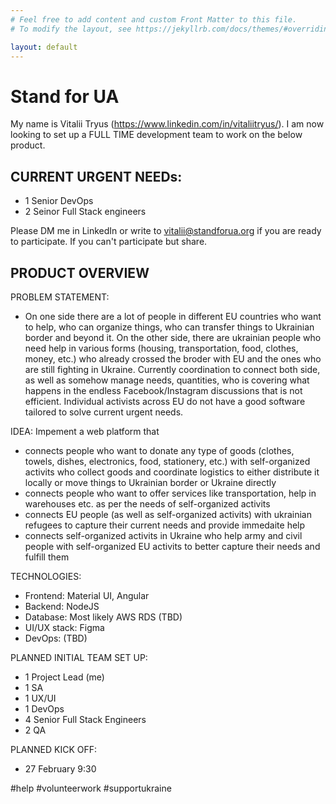 ```yaml
---
# Feel free to add content and custom Front Matter to this file.
# To modify the layout, see https://jekyllrb.com/docs/themes/#overriding-theme-defaults

layout: default
---
```


# Stand for UA
My name is Vitalii Tryus (https://www.linkedin.com/in/vitaliitryus/). I am now looking to set up a FULL TIME development team to work on the below product.

CURRENT URGENT NEEDs:
----------------------
- 1 Senior DevOps
- 2 Seinor Full Stack engineers

Please DM me in LinkedIn or write to vitalii@standforua.org if you are ready to participate. 
If you can't participate but share.

PRODUCT OVERVIEW
----------------------
PROBLEM STATEMENT:
- On one side there are a lot of people in different EU countries who want to help, who can organize things, who can transfer things to Ukrainian border and beyond it. On the other side, there are ukrainian people who need help in various forms (housing, transportation, food, clothes, money, etc.) who already crossed the broder with EU and the ones who are still fighting in Ukraine. Currently coordination to connect both side, as well as somehow manage needs, quantities, who is covering what happens in the endless Facebook/Instagram discussions that is not efficient. Individual activists across EU do not have a good software tailored to solve current urgent needs.

IDEA:
Impement a web platform that
- connects people who want to donate any type of goods (clothes, towels, dishes, electronics, food, stationery, etc.) with self-organized activits who collect goods and coordinate logistics to either distribute it locally or move things to Ukrainian border or Ukraine directly
- connects people who want to offer services like transportation, help in warehouses etc. as per the needs of self-organized activits
- connects EU people (as well as self-organized activits) with ukrainian refugees to capture their current needs and provide immedaite help
- connects self-organized activits in Ukraine who help army and civil people with self-organized EU activits to better capture their needs and fulfill them

TECHNOLOGIES:
- Frontend: Material UI, Angular
- Backend: NodeJS
- Database: Most likely AWS RDS (TBD)
- UI/UX stack: Figma
- DevOps: (TBD)

PLANNED INITIAL TEAM SET UP:
- 1 Project Lead (me)
- 1 SA
- 1 UX/UI
- 1 DevOps
- 4 Senior Full Stack Engineers
- 2 QA

PLANNED KICK OFF:
- 27 February 9:30

#help
#volunteerwork
#supportukraine
